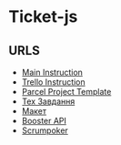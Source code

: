 # Ticket-js

## URLS

- [Main Instruction]()
- [Trello Instruction]()
- [Parcel Project Template](https://github.com/goitacademy/parcel-project-template)
- [Тех Завдання](https://docs.google.com/spreadsheets/d/1gOcyze_CM1gzhm7_aex0pDBdI8AK4Uclp2qsKN4sgLo/edit#gid=0)
- [Макет](<https://www.figma.com/file/ChFfMoEJL7hd0J6onawVz6/EVENT-BOOSTER-(Copy)-(Copy)?node-id=12708%3A2&t=3bITDsJ9U7Ybg6lc-1>)
- [Booster API](https://developer.ticketmaster.com/products-and-docs/apis/discovery-api/v2/)
- [Scrumpoker](https://www.scrumpoker-online.org/en/)
